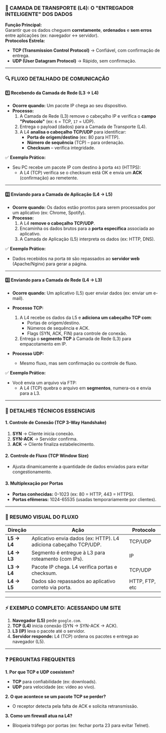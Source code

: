 ### **🌉 CAMADA DE TRANSPORTE (L4): O "ENTREGADOR INTELIGENTE" DOS DADOS**
**Função Principal:**  
Garantir que os dados cheguem **corretamente**, **ordenados** e **sem erros** entre aplicações (ex: navegador ↔ servidor).  
**Protocolos Estrela:**  
- **TCP (Transmission Control Protocol)** → Confiável, com confirmação de entrega.  
- **UDP (User Datagram Protocol)** → Rápido, sem confirmação.  

---

### **🔍 FLUXO DETALHADO DE COMUNICAÇÃO**  
#### **1️⃣ Recebendo da Camada de Rede (L3 → L4)**  
- **Ocorre quando:** Um pacote IP chega ao seu dispositivo.  
- **Processo:**  
  1. A Camada de Rede (L3) remove o cabeçalho IP e verifica o **campo "Protocolo"** (ex: `6` = TCP, `17` = UDP).  
  2. Entrega o payload (dados) para a Camada de Transporte (L4).  
  3. A L4 **analisa o cabeçalho TCP/UDP** para identificar:  
     - **Porta de origem/destino** (ex: 80 para HTTP).  
     - **Número de sequência** (TCP) – para ordenação.  
     - **Checksum** – verifica integridade.  

✅ **Exemplo Prático:**  
- Seu PC recebe um pacote IP com destino à porta `443` (HTTPS):  
  - A L4 (TCP) verifica se o checksum está OK e envia um **ACK** (confirmação) ao remetente.  

---

#### **2️⃣ Enviando para a Camada de Aplicação (L4 → L5)**  
- **Ocorre quando:** Os dados estão prontos para serem processados por um aplicativo (ex: Chrome, Spotify).  
- **Processo:**  
  1. A L4 **remove o cabeçalho TCP/UDP**.  
  2. Encaminha os dados brutos para a **porta específica** associada ao aplicativo.  
  3. A Camada de Aplicação (L5) interpreta os dados (ex: HTTP, DNS).  

✅ **Exemplo Prático:**  
- Dados recebidos na porta `80` são repassados ao **servidor web** (Apache/Nginx) para gerar a página.  

---

#### **3️⃣ Enviando para a Camada de Rede (L4 → L3)**  
- **Ocorre quando:** Um aplicativo (L5) quer enviar dados (ex: enviar um e-mail).  
- **Processo TCP:**  
  1. A L4 recebe os dados da L5 e **adiciona um cabeçalho TCP com**:  
     - Portas de origem/destino.  
     - Números de sequência e ACK.  
     - Flags (SYN, ACK, FIN) para controle de conexão.  
  2. Entrega o **segmento TCP** à Camada de Rede (L3) para empacotamento em IP.  

- **Processo UDP:**  
  - Mesmo fluxo, mas sem confirmação ou controle de fluxo.  

✅ **Exemplo Prático:**  
- Você envia um arquivo via FTP:  
  - A L4 (TCP) quebra o arquivo em **segmentos**, numera-os e envia para a L3.  

---

### **📌 DETALHES TÉCNICOS ESSENCIAIS**  
#### **1. Controle de Conexão (TCP 3-Way Handshake)**  
1. **SYN** → Cliente inicia conexão.  
2. **SYN-ACK** → Servidor confirma.  
3. **ACK** → Cliente finaliza estabelecimento.  

#### **2. Controle de Fluxo (TCP Window Size)**  
- Ajusta dinamicamente a quantidade de dados enviados para evitar congestionamento.  

#### **3. Multiplexação por Portas**  
- **Portas conhecidas:** 0-1023 (ex: 80 = HTTP, 443 = HTTPS).  
- **Portas efêmeras:** 1024-65535 (usadas temporariamente por clientes).  

---

### **🎯 RESUMO VISUAL DO FLUXO**  
| **Direção**       | **Ação**                                                                 | **Protocolo** |  
|--------------------|--------------------------------------------------------------------------|---------------|  
| **L5 → L4**       | Aplicativo envia dados (ex: HTTP). L4 adiciona cabeçalho TCP/UDP.        | TCP/UDP       |  
| **L4 → L3**       | Segmento é entregue à L3 para roteamento (com IPs).                      | IP            |  
| **L3 → L4**       | Pacote IP chega. L4 verifica portas e checksum.                          | TCP/UDP       |  
| **L4 → L5**       | Dados são repassados ao aplicativo correto via porta.                    | HTTP, FTP, etc|  

---

### **⚡ EXEMPLO COMPLETO: ACESSANDO UM SITE**  
1. **Navegador (L5)** pede `google.com`.  
2. **TCP (L4)** inicia conexão (SYN → SYN-ACK → ACK).  
3. **L3 (IP)** leva o pacote até o servidor.  
4. **Servidor responde:** L4 (TCP) ordena os pacotes e entrega ao navegador (L5).  

---

### **❓ PERGUNTAS FREQUENTES**  
**1. Por que TCP e UDP coexistem?**  
- **TCP** para confiabilidade (ex: downloads).  
- **UDP** para velocidade (ex: vídeo ao vivo).  

**2. O que acontece se um pacote TCP se perder?**  
- O receptor detecta pela falta de ACK e solicita retransmissão.  

**3. Como um firewall atua na L4?**  
- Bloqueia tráfego por portas (ex: fechar porta 23 para evitar Telnet).  

